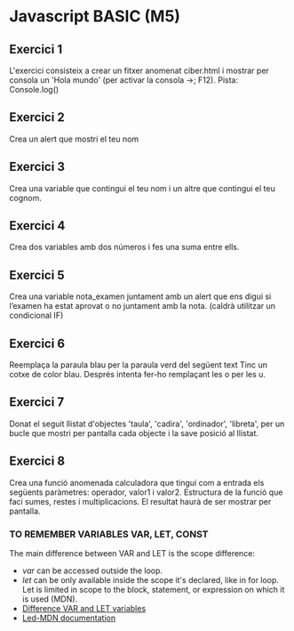 # Javascript BASIC (M5)

## Exercici 1
L'exercici consisteix a crear un fitxer anomenat ciber.html
i mostrar per consola un 'Hola mundo' (per activar la consola ->; F12).
Pista: Console.log()

## Exercici 2
Crea un alert que mostri el teu nom

## Exercici 3
Crea una variable que contingui el teu nom i un altre que contingui el teu cognom.

## Exercici 4
Crea dos variables amb dos números i fes una suma entre ells.

## Exercici 5
Crea una variable nota_examen juntament amb un alert que ens digui si l’examen ha estat aprovat o no juntament amb la nota. (caldrà utilitzar un condicional IF)

## Exercici 6

Reemplaça la paraula blau per la paraula verd del següent text Tinc un cotxe de color blau. Després intenta fer-ho remplaçant les o per les u.

## Exercici 7
Donat el seguit llistat d'objectes 'taula', 'cadira', 'ordinador', 'libreta', per un bucle que mostri per pantalla cada objecte i la save posició al llistat.

## Exercici 8
Crea una funció anomenada calculadora que tingui com a entrada els següents paràmetres: operador, valor1 i valor2.
Estructura de la funció que faci sumes, restes i multiplicacions. El resultat haurà de ser mostrar per pantalla.


### TO REMEMBER VARIABLES VAR, LET, CONST
The main difference between VAR and LET is the scope difference: 
- *var* can be accessed outside the loop. 
- *let* can be only available inside the scope it's declared, like in for loop. Let is limited in scope to the block, statement, or expression on which it is used (MDN).
- [Difference VAR and LET variables](https://stackoverflow.com/questions/762011/whats-the-difference-between-using-let-and-var#:~:text=The%20main%20difference%20is%20the,outside%20the%20loop%20for%20example.&text=let%20allows%20you%20to%20declare,on%20which%20it%20is%20used)
- [Led-MDN documentation](https://developer.mozilla.org/en-US/docs/Web/JavaScript/Reference/Statements/let)
